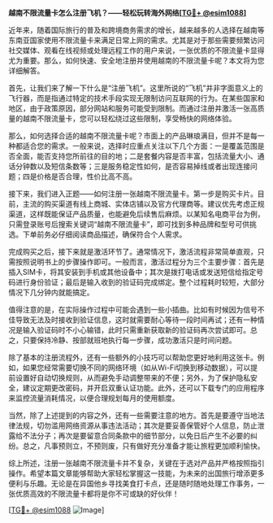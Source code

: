 **越南不限流量卡怎么注册飞机？——轻松玩转海外网络[[TG💪+ @esim1088](https://t.me/s/esim1088)]**

近年来，随着国际旅行的普及和跨境商务需求的增长，越来越多的人选择在越南等东南亚国家使用不限流量卡来满足日常上网的需求。尤其是对于那些需要频繁访问社交媒体、观看在线视频或处理远程工作的用户来说，一张优质的不限流量卡显得尤为重要。那么，如何快速、安全地注册并使用越南的不限流量卡呢？本文将为您详细解答。

首先，让我们来了解一下什么是“注册飞机”。这里所说的“飞机”并非字面意义上的飞行器，而是指通过特定的技术手段实现无限制访问互联网的行为。在某些国家和地区，由于政策原因，部分网站和服务可能受到限制。而通过注册并激活一张高质量的越南不限流量卡，您可以轻松绕过这些限制，享受畅快的网络体验。

那么，如何选择合适的越南不限流量卡呢？市面上的产品琳琅满目，但并不是每一种都适合您的需求。一般来说，选择时应重点关注以下几个方面：一是覆盖范围是否全面，能否支持您所前往的目的地；二是套餐内容是否丰富，包括流量大小、通话分钟数以及短信条数等；三是服务稳定性如何，是否容易掉线或者出现连接问题；四是价格是否合理，性价比高不高。

接下来，我们进入正题——如何注册一张越南不限流量卡。第一步是购买卡片。目前，主流的购买渠道有线上商城、实体店铺以及官方代理商等。建议优先考虑正规渠道，这样既能保证产品质量，也能避免后续售后麻烦。以某知名电商平台为例，只需登录账号后搜索关键词“越南不限流量卡”，即可找到多种品牌和型号可供挑选。下单前务必仔细阅读商品描述，确保符合个人需求。

完成购买之后，接下来就是激活环节了。通常情况下，激活流程非常简单直观，只需按照说明书上的步骤操作即可。一般而言，激活过程分为三个主要步骤：首先是插入SIM卡，将其安装到手机或其他设备中；其次是拨打电话或发送短信给指定号码进行身份验证；最后是输入收到的验证码完成绑定。整个过程耗时较短，大部分情况下几分钟内就能搞定。

值得注意的是，在实际操作过程中可能会遇到一些小插曲。比如有时候因为信号不佳导致无法及时接收到验证信息，这时就需要耐心等待一段时间再试；还有一种情况是输入验证码时不小心输错，此时只需重新获取新的验证码再次尝试即可。总之，只要保持冷静、按部就班地执行每一步骤，成功激活只是时间问题。

除了基本的注册流程外，还有一些额外的小技巧可以帮助您更好地利用这张卡。例如，如果您经常需要切换不同的网络环境（如从Wi-Fi切换到移动数据），可以提前设置好自动切换规则，从而避免手动调整带来的不便；另外，为了保护隐私安全，建议定期更改密码，并开启双重认证功能。此外，还可以下载专门的应用程序来监控流量消耗情况，以便合理规划每月的使用额度。

当然，除了上述提到的内容之外，还有一些需要注意的地方。首先是要遵守当地法律法规，切勿滥用网络资源从事违法活动；其次是要妥善保管好个人信息，防止泄露给不法分子；再次是要留意合同条款中的细节部分，以免日后产生不必要的纠纷。总之，凡事预则立，不预则废，只有做好充分准备才能让旅程更加顺利愉快。

综上所述，注册一张越南不限流量卡并不复杂，关键在于选对产品并严格按照指引操作。希望本篇文章能够帮助大家轻松掌握这一技能，为未来的出国旅行增添更多便利与乐趣。无论是在异国他乡寻找美食打卡点，还是随时随地处理工作事务，一张优质高效的不限流量卡都将是你不可或缺的好伙伴！

[[TG💪+ @esim1088](https://t.me/s/esim1088) ![Image](https://i.postimg.cc/4NQfJmqS/Snipaste-2025-05-13-00-14-12.png)]
